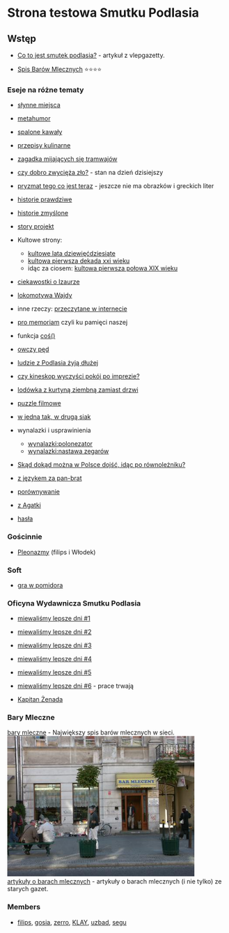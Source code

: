 # Strona testowa Smutku Podlasia

## Wstęp

* [Co to jest smutek podlasia?](cotojest) - artykuł z vlepgazetty.

* [Spis Barów Mlecznych](bary_mleczne/) :star::star::star::star:



### Eseje na różne tematy



* [słynne miejsca](słynne_miejsca)

* [metahumor](metahumor)

* [spalone kawały](spalone_kawały)

* [przepisy kulinarne](przepisy_kulinarne)

* [zagadka mijających się tramwajów](zagadka_mijających_się_tramwajów)

* [czy dobro zwycięża zło?](czy_dobro_zwycięża_zło?) - stan na dzień dzisiejszy

* [pryzmat tego co jest teraz](pryzmat_tego_co_jest_teraz) - jeszcze nie ma obrazków i greckich liter

* [historie prawdziwe](historie_prawdziwe)

* [historie zmyślone](historie_zmyślone)

* [story projekt](story_projekt)

* Kultowe strony:
    * [kultowe lata dziewięćdziesiąte](kultowe_lata_dziewięćdziesiąte)
    * [kultowa pierwsza dekada xxi wieku](kultowa_pierwsza_dekada_xxi_wieku)
    * idąc za ciosem: [kultowa pierwsza połowa XIX wieku](kultowa_pierwsza_połowa_xix_wieku)

* [ciekawostki o Izaurze](ciekawostki_o_izaurze)

* [lokomotywa Wajdy](lokomotywa_wajdy)

* inne rzeczy:  [przeczytane w internecie](przeczytane_w_internecie)

* [pro memoriam](pro_memoriam) czyli ku pamięci naszej

* funkcja [coś()](cos)

* [owczy pęd](owczy_pęd)

* [ludzie z Podlasia żyją dłużej](ludzie_z_podlasia_żyją_dłużej)

* [czy kineskop wyczyści pokój po imprezie?](czy_kineskop_wyczyści_pokój_po_imprezie?)

* [lodówka z kurtyną ziembną zamiast drzwi](lodówka_z_kurtyną_ziembną_zamiast_drzwi)

* [puzzle filmowe](puzzle_filmowe)

* [w jedną tak, w drugą siak](w_jedną_tak_w_drugą_siak)

* wynalazki i usprawinienia
    * [wynalazki:polonezator](wynalazki/polonezator)
    * [wynalazki:nastawa zegarów](wynalazki/nastawa_zegarów)

* [Skąd dokąd można w Polsce dojść, idąc po równoleżniku?](gdzie_mozna_dojsc)

* [z językem za pan-brat](z_językem_za_pan-brat)

* [porównywanie](porównywanie)

* [z Agatki](z_agatki)

* [hasła](hasła)

### Gościnnie

* [Pleonazmy](pleonazmy) (filips i Włodek)




### Soft



* [gra w pomidora](gra_w_pomidora)


### Oficyna Wydawnicza Smutku Podlasia



* [miewaliśmy lepsze dni #1](mld1)

* [miewaliśmy lepsze dni #2](mld2)

* [miewaliśmy lepsze dni #3](mld3)

* [miewaliśmy lepsze dni #4](mld4)

* [miewaliśmy lepsze dni #5](mld5)

* [miewaliśmy lepsze dni #6](mld6) - prace trwają

* [Kapitan Żenada](knz)


### Bary Mleczne

[bary mleczne](bary_mleczne) - Największy spis barów mlecznych w sieci. <br/>
![bary_mleczne:familijny.jpg](/.attachments/bary_mleczne:familijny.jpg) <br/>
[artykuły o barach mlecznych](artykuły_o_barach_mlecznych) - artykuły o barach mlecznych (i nie tylko) ze starych gazet. <br/>


### Members


* [filips](filips), [gosia](filips), [zerro](zerro), [KLAY](klay), [uzbad](uzbad), [segu](segu)




